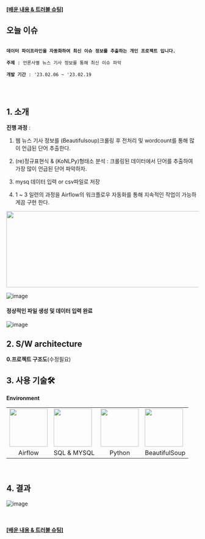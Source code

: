<h4>
<a target="_blank" href="https://www.notion.so/2c6f5a2112364cc8b6b60e6b6341d70e">
   [배운 내용 & 트러블 슈팅]
</a>
</h4>

## 오늘 이슈
<pre>
<code>
<b>데이터 파이프라인을 자동화하여 최신 이슈 정보를 추출하는 개인 프로젝트 입니다.</b></br>
<b>주제</b> : 언론사별 뉴스 기사 정보를 통해 최신 이슈 파악 </br>
<b>개발 기간</b> : '23.02.06 ~ '23.02.19</br></br>
</code>
</pre>

## 1. 소개

<b>진행 과정</b> : <br>
1. 웹 뉴스 기사 정보를 (Beautifulsoup)크롤링 후 전처리 및 wordcount를 통해 많이 언급된 단어 추출한다.<br>

2. (re)정규표현식 & (KoNLPy)형태소 분석 : 크롤링된 데이터에서 단어를 추출하여 가장 많이 언급된 단어 파악하자.<br>

3. mysq 데이터 입력 or csv파일로 저장<br>

3. 1 ~ 3 일련의 과정을 Airflow의 워크플로우 자동화를 통해 지속적인 작업이 가능하게끔 구현 한다.</br>

<img src="https://user-images.githubusercontent.com/76522430/220311923-97414f68-e459-4292-9ba4-d9622ee3b93c.png" width="600" height="200">

![image](https://user-images.githubusercontent.com/76522430/220312498-664a845c-9cb2-48ce-9641-0a227c75ebed.png)


#### 정상적인 파일 생성 및 데이터 입력 완료
![image](https://user-images.githubusercontent.com/76522430/220214659-82620066-032f-410c-83c7-fe6e36d8558e.png)

## 2. S/W architecture

**0.프로젝트 구조도**(수정필요)


## 3. 사용 기술🛠

**Environment**
   <table>
     <tr>
       <td><img src="https://user-images.githubusercontent.com/76522430/219982237-e0b5a7c4-73f3-4274-9ee9-ff8fcb336add.png" width="100" height="100"></td>
       <td><img src="https://user-images.githubusercontent.com/76522430/219982214-47103bf0-af0f-499d-b165-2b725b9b1ff6.png" width="100" height="100"></td>
       <td><img src="https://user-images.githubusercontent.com/76522430/219982269-70d12c5a-2491-4702-9cd4-f95d585918e7.png" width="100" height="100"></td>
       <td><img src="https://user-images.githubusercontent.com/76522430/219982070-a3a427b6-9789-4064-a0ec-070b704cac18.png" width="100" height="100"></td>
     </tr>
     <tr>
       <td align=center>Airflow</td>
       <td align=center>SQL & MYSQL</td>
       <td align=center>Python</td>
       <td align=center>BeautifulSoup</td>
     </tr>
   </table>
<br>

## 4. 결과

![image](https://user-images.githubusercontent.com/76522430/220311328-3f69ff28-e7ed-4e16-b1cf-c16e08887268.png)

<br>

<h4>
<a target="_blank" href="https://www.notion.so/2c6f5a2112364cc8b6b60e6b6341d70e">
   [배운 내용 & 트러블 슈팅]
</a>
</h4>
